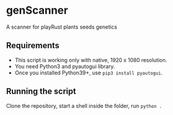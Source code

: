 # genScanner
A scanner for playRust plants seeds genetics

## Requirements

- This script is working only with native, 1920 x 1080 resolution.
- You need Python3 and pyautogui library.
- Once you installed Python39+, use `pip3 install pyautogui`.

## Running the script

Clone the repository, start a shell inside the folder, run `python .`

